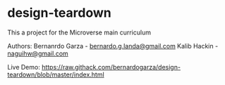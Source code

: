 # design-teardown

This a project for the Microverse main curriculum

Authors: Bernanrdo Garza - bernardo.g.landa@gmail.com Kalib Hackin - naguihw@gmail.com

Live Demo: https://raw.githack.com/bernardogarza/design-teardown/blob/master/index.html
